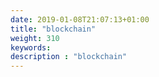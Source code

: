 ```yaml
---
date: 2019-01-08T21:07:13+01:00
title: "blockchain"
weight: 310
keywords:
description : "blockchain"
---
```




